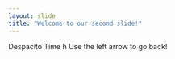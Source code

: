 ```yaml
---
layout: slide
title: "Welcome to our second slide!"
---
```

Despacito Time h
Use the left arrow to go back!

